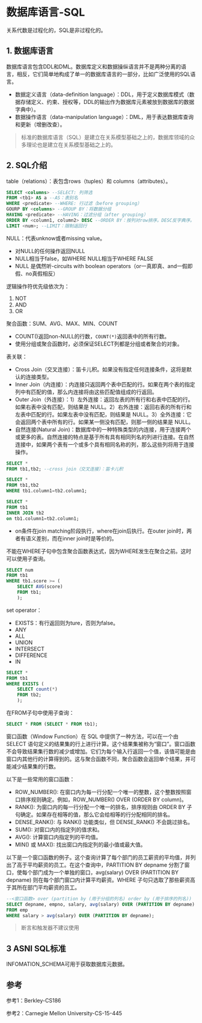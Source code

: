 ﻿# 数据库语言-SQL

关系代数是过程化的，SQL是非过程化的。

## 1. 数据库语言

数据库语言包含DDL和DML。数据库定义和数据操纵语言并不是两种分离的语言，相反，它们简单地构成了单一的数据库语言的一部分，比如广泛使用的SQL语言。

* 数据定义语言（data-definition language）：DDL，用于定义数据库模式（数据存储定义、约束、授权等，DDL的输出作为数据库元素被放到数据库的数据字典中）。
* 数据操作语言（data-manipulation language）：DML，用于表达数据库查询和更新（增删改查）。

> 标准的数据库语言（SQL）是建立在关系模型基础之上的，数据库领域的众多理论也是建立在关系模型基础之上的。

## 2. SQL介绍

table（relations）：表包含rows（tuples）和 columns（attributes）。

```SQL
SELECT <columns> --SELECT: 列筛选
FROM <tb1> AS a --AS：表别名
WHERE <predicate> --WHERE: 行过滤（before grouping）
GOURP BY <columns> --GROUP BY：将数据分组
HAVING <predicate> --HAVING：过滤分组（after grouping）
ORDER BY <column1, column2> DESC --ORDER BY：按列对row排序。DESC反字典序。
LIMIT <num>; --LIMIT：限制返回行
```

NULL：代表unknow或者missing value。

* 对NULL的任何操作返回NULL
* NULL相当于false，如WHERE NULL相当于WHERE FALSE
* NULL 是偶然听-circuits with boolean operators（or一真即真、and一假即假、no真假相反）

逻辑操作符优先级依次为：

1. NOT
2. AND
3. OR

聚合函数：SUM、AVG、MAX、MIN、COUNT

* COUNT(<column>)返回non-NULL的行数，`COUNT(*)`返回表中的所有行数。
* 使用分组或聚合函数时，必须保证SELECT列都是分组或者聚合的对象。

表关联：

* Cross Join（交叉连接）：笛卡儿积。如果没有指定任何连接条件，这将是默认的连接类型。
* Inner Join（内连接）：内连接只返回两个表中匹配的行。如果在两个表的指定列中有匹配的值，那么内连接将由这些匹配值组成的行返回。
* Outer Join（外连接）：1）左外连接：返回左表的所有行和右表中匹配的行。如果右表中没有匹配，则结果是 NULL。2）右外连接：返回右表的所有行和左表中匹配的行。如果左表中没有匹配，则结果是 NULL。3）全外连接：它会返回两个表中所有的行。如果某一侧没有匹配，则那一侧的结果是 NULL。
* 自然连接(Natural Join)：数据库中的一种特殊类型的内连接，用于连接两个或更多的表。自然连接的特点是基于所有具有相同列名的列进行连接。在自然连接中，如果两个表有一个或多个具有相同名称的列，那么这些列将用于连接操作。

```SQL
SELECT *
FROM tb1,tb2; --cross join（交叉连接）：笛卡儿积

SELECT *
FROM tb1,tb2
WHERE tb1.column1=tb2.column1;

SELECT *
FROM tb1
INNER JOIN tb2
on tb1.column1=tb2.column1;

```

* on条件在join matching阶段执行，where在join后执行。在outer join时，两者有语义差别，而在inner join时是等价的。

不能在WHERE子句中包含聚合函数表达式，因为WHERE发生在聚合之前。这时可以使用子查询。

```SQL
SELECT num
FROM tb1
WHERE tb1.score >= (
    SELECT AVG(score)
    FROM tb1;
    );
```

set operator：

* EXISTS：有行返回则为ture，否则为false。
* ANY
* ALL
* UNION
* INTERSECT
* DIFFERENCE
* IN

```SQL
SELECT *
FROM tb1
WHERE EXISTS (
    SELECT count(*)
    FROM tb2;
    );

```

在FROM子句中使用子查询：

```SQL
SELECT * FROM (SELECT * FROM tb1);
```

窗口函数（Window Function）在 SQL 中提供了一种方法，可以在一个由 SELECT 语句定义的结果集的行上进行计算。这个结果集被称为“窗口”。窗口函数不会导致结果集行数的减少或增加。它们为每个输入行返回一个值，该值可能是由窗口内其他行的计算得到的。这与聚合函数不同，聚合函数会返回单个结果，并可能减少结果集的行数。

以下是一些常用的窗口函数：

* ROW_NUMBER(): 在窗口内为每一行分配一个唯一的整数，这个整数按照窗口排序规则确定。例如，ROW_NUMBER() OVER (ORDER BY column)。
* RANK(): 为窗口内的每一行分配一个唯一的排名，排序规则由 ORDER BY 子句确定。如果存在相等的值，那么它会给相等的行分配相同的排名。
* DENSE_RANK(): 与 RANK() 功能类似，但 DENSE_RANK() 不会跳过排名。
* SUM(): 对窗口内的指定列的值求和。
* AVG(): 计算窗口内指定列的平均值。
* MIN() 或 MAX(): 找出窗口内指定列的最小值或最大值。

以下是一个窗口函数的例子。这个查询计算了每个部门的员工薪资的平均值，并列出了高于平均薪资的员工。在这个查询中，PARTITION BY depname 分割了窗口，使每个部门成为一个单独的窗口，avg(salary) OVER (PARTITION BY depname) 则在每个部门窗口内计算平均薪资。WHERE 子句只选取了那些薪资高于其所在部门平均薪资的员工。

```SQL
--<窗口函数> over (partition by (用于分组的列名) order by (用于排序的列名))
SELECT depname, empno, salary, avg(salary) OVER (PARTITION BY depname) as avg_salary
FROM emp
WHERE salary > avg(salary) OVER (PARTITION BY depname);
```

> 断言和触发器不建议使用

## 3 ASNI SQL标准

INFOMATION_SCHEMA可用于获取数据库元数据。

## 参考

参考1：Berkley-CS186

参考2：Carnegie Mellon University-CS-15-445
